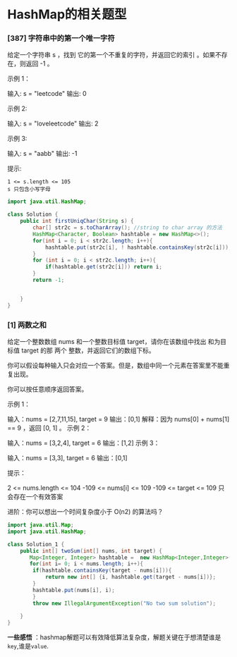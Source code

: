 # HashMap的相关题型

###  [387] 字符串中的第一个唯一字符

给定一个字符串 s ，找到 它的第一个不重复的字符，并返回它的索引 。如果不存在，则返回 -1 。

 

示例 1：

输入: s = "leetcode"
输出: 0

示例 2:

输入: s = "loveleetcode"
输出: 2

示例 3:

输入: s = "aabb"
输出: -1

 

提示:

    1 <= s.length <= 105
    s 只包含小写字母


```java
import java.util.HashMap;

class Solution {
    public int firstUniqChar(String s) {
        char[] str2c = s.toCharArray(); //string to char array 的方法
        HashMap<Character, Boolean> hashtable = new HashMap<>();
        for(int i = 0; i < str2c.length; i++){
            hashtable.put(str2c[i], ! hashtable.containsKey(str2c[i]));
        }
        for (int i = 0; i < str2c.length; i++){
            if(hashtable.get(str2c[i])) return i;
        }
        return -1;


    }
}
```



### [1] 两数之和

给定一个整数数组 nums 和一个整数目标值 target，请你在该数组中找出 和为目标值 target  的那 两个 整数，并返回它们的数组下标。

你可以假设每种输入只会对应一个答案。但是，数组中同一个元素在答案里不能重复出现。

你可以按任意顺序返回答案。

 

示例 1：

输入：nums = [2,7,11,15], target = 9
输出：[0,1]
解释：因为 nums[0] + nums[1] == 9 ，返回 [0, 1] 。
示例 2：

输入：nums = [3,2,4], target = 6
输出：[1,2]
示例 3：

输入：nums = [3,3], target = 6
输出：[0,1]
 

提示：

2 <= nums.length <= 104
-109 <= nums[i] <= 109
-109 <= target <= 109
只会存在一个有效答案
 

进阶：你可以想出一个时间复杂度小于 O(n2) 的算法吗？
```java
import java.util.Map;
import java.util.HashMap;

class Solution_1 {
    public int[] twoSum(int[] nums, int target) {
       Map<Integer, Integer> hashtable =  new HashMap<Integer,Integer>();
       for(int i= 0; i < nums.length; i++){
        if(hashtable.containsKey(target - nums[i])){
            return new int[] {i, hashtable.get(target - nums[i])};
        }
        hashtable.put(nums[i], i);
        }
        throw new IllegalArgumentException("No two sum solution");
 
    }
}
```

 **一些感悟** ：hashmap解题可以有效降低算法复杂度，解题关键在于想清楚谁是`key`,谁是`value`.